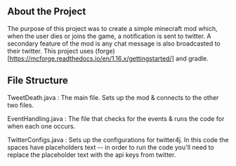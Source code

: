 ## About the Project
The purpose of this project was to create a simple minecraft mod which, when the user dies or joins the game, a notification is sent to twitter. A secondary feature of the mod is any chat message is also broadcasted to their twitter.
This project uses (forge)[https://mcforge.readthedocs.io/en/1.16.x/gettingstarted/] and gradle.
## File Structure

TweetDeath.java :
The main file. Sets up the mod & connects to the other two files.

EventHandling.java :
The file that checks for the events & runs the code for when each one occurs.

TwitterConfigs.java :
Sets up the configurations for twitter4j. In this code the spaces have placeholders text -- in order to run the code you'll need to replace the placeholder text with the api keys from twitter.

